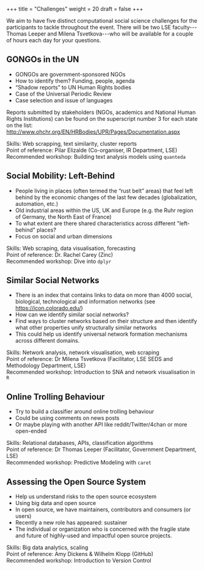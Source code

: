 +++
title = "Challenges"
weight = 20
draft = false
+++

We aim to have five distinct computational social science challenges for the participants to tackle throughout the event.  There will be two LSE faculty---Thomas Leeper and Milena Tsvetkova---who will be available for a couple of hours each day for your questions.

## GONGOs in the UN

-	GONGOs are government-sponsored NGOs
-	How to identify them? Funding, people, agenda
-	“Shadow reports” to UN Human Rights bodies
-	Case of the Universal Periodic Review
-	Case selection and issue of languages

Reports submitted by stakeholders (NGOs, academics and National Human Rights Institutions) can be found on the superscript number 3 for each state on the list:
http://www.ohchr.org/EN/HRBodies/UPR/Pages/Documentation.aspx 

Skills: Web scrapping, text similarity, cluster reports  
Point of reference: Pilar Elizalde (Co-organiser, IR Department, LSE)  
Recommended workshop: Building text analysis models using ```quanteda```

## Social Mobility: Left-Behind

- People living in places (often termed the “rust belt” areas) that feel left behind by the economic changes of the last few decades (globalization, automation, etc.)
- Old industrial areas within the US, UK and Europe (e.g. the Ruhr region of Germany, the North East of France)
- To what extent are there shared characteristics across different "left-behind" places?
- Focus on social and urban dimensions

Skills: Web scraping, data visualisation, forecasting  
Point of reference: Dr. Rachel Carey (Zinc)  
Recommended workshop: Dive into ```dplyr```

## Similar Social Networks

-	There is an index that contains links to data on more than 4000 social, biological, technological and information networks (see https://icon.colorado.edu/)
-	How can we identify similar social networks? 
-	Find ways to cluster networks based on their structure and then identify what other properties unify structurally similar networks
-	This could help us identify universal network formation mechanisms across different domains.

Skills: Network analysis, network visualisation, web scraping  
Point of reference: Dr Milena Tsvetkova (Facilitator, LSE SEDS and Methodology Department, LSE)  
Recommended workshop: Introduction to SNA and network visualisation in ```R```

## Online Trolling Behaviour

-	Try to build a classifier around online trolling behaviour
-	Could be using comments on news posts
-	Or maybe playing with another API like reddit/Twitter/4chan or more open-ended

Skills: Relational databases, APIs, classification algorithms  
Point of reference: Dr Thomas Leeper (Facilitator, Government Department, LSE)  
Recommended workshop: Predictive Modeling with ```caret```

## Assessing the Open Source System

- Help us understand risks to the open source ecosystem
- Using big data and open source
- In open source, we have maintainers, contributors and consumers (or users)
- Recently a new role has appeared: sustainer
- The individual or organization who is concerned with the fragile state and future of highly-used and impactful open source projects.

Skills: Big data analytics, scaling  
Point of reference: Amy Dickens & Wilhelm Klopp (GitHub)  
Recommended workshop: Introduction to Version Control